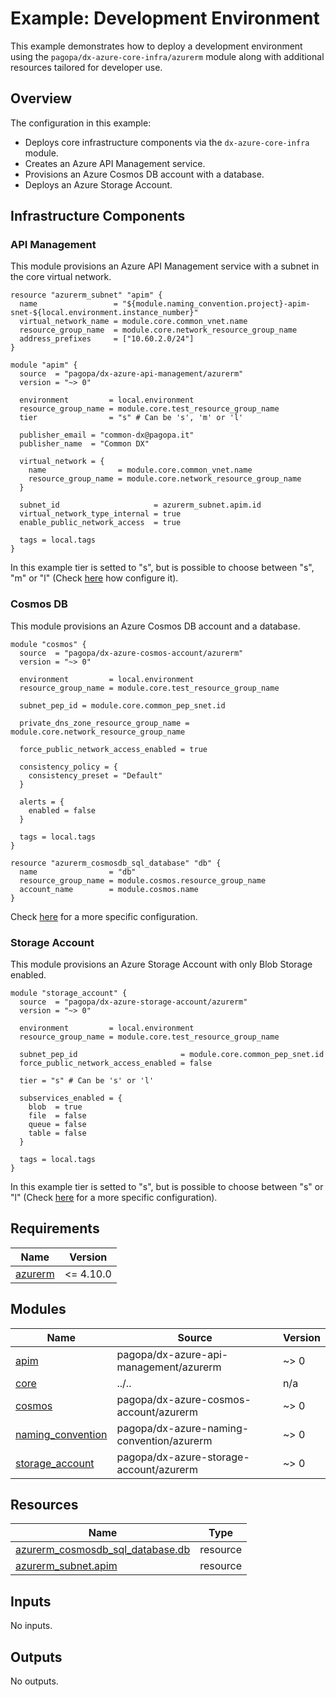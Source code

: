# Example: Development Environment

This example demonstrates how to deploy a development environment using the `pagopa/dx-azure-core-infra/azurerm` module along with additional resources tailored for developer use.

## Overview

The configuration in this example:

- Deploys core infrastructure components via the `dx-azure-core-infra` module.
- Creates an Azure API Management service.
- Provisions an Azure Cosmos DB account with a database.
- Deploys an Azure Storage Account.

## Infrastructure Components

### API Management

This module provisions an Azure API Management service with a subnet in the core virtual network.

```hcl
resource "azurerm_subnet" "apim" {
  name                 = "${module.naming_convention.project}-apim-snet-${local.environment.instance_number}"
  virtual_network_name = module.core.common_vnet.name
  resource_group_name  = module.core.network_resource_group_name
  address_prefixes     = ["10.60.2.0/24"]
}

module "apim" {
  source  = "pagopa/dx-azure-api-management/azurerm"
  version = "~> 0"

  environment         = local.environment
  resource_group_name = module.core.test_resource_group_name
  tier                = "s" # Can be 's', 'm' or 'l'

  publisher_email = "common-dx@pagopa.it"
  publisher_name  = "Common DX"

  virtual_network = {
    name                = module.core.common_vnet.name
    resource_group_name = module.core.network_resource_group_name
  }

  subnet_id                     = azurerm_subnet.apim.id
  virtual_network_type_internal = true
  enable_public_network_access  = true

  tags = local.tags
}
```

In this example tier is setted to "s", but is possible to choose between "s", "m" or "l" (Check [here](https://registry.terraform.io/modules/pagopa/dx-azure-api-management/azurerm/latest) how configure it).

### Cosmos DB

This module provisions an Azure Cosmos DB account and a database.

```hcl
module "cosmos" {
  source  = "pagopa/dx-azure-cosmos-account/azurerm"
  version = "~> 0"

  environment         = local.environment
  resource_group_name = module.core.test_resource_group_name

  subnet_pep_id = module.core.common_pep_snet.id

  private_dns_zone_resource_group_name = module.core.network_resource_group_name

  force_public_network_access_enabled = true

  consistency_policy = {
    consistency_preset = "Default"
  }

  alerts = {
    enabled = false
  }

  tags = local.tags
}

resource "azurerm_cosmosdb_sql_database" "db" {
  name                = "db"
  resource_group_name = module.cosmos.resource_group_name
  account_name        = module.cosmos.name
}
```

Check [here](https://registry.terraform.io/modules/pagopa/dx-azure-cosmos-account/azurerm/latest) for a more specific configuration.

### Storage Account

This module provisions an Azure Storage Account with only Blob Storage enabled.

```hcl
module "storage_account" {
  source  = "pagopa/dx-azure-storage-account/azurerm"
  version = "~> 0"

  environment         = local.environment
  resource_group_name = module.core.test_resource_group_name

  subnet_pep_id                       = module.core.common_pep_snet.id
  force_public_network_access_enabled = false

  tier = "s" # Can be 's' or 'l'

  subservices_enabled = {
    blob  = true
    file  = false
    queue = false
    table = false
  }

  tags = local.tags
}
```

In this example tier is setted to "s", but is possible to choose between "s" or "l" (Check [here](https://registry.terraform.io/modules/pagopa/dx-azure-storage-account/azurerm/latest) for a more specific configuration).

<!-- BEGIN_TF_DOCS -->
## Requirements

| Name | Version |
|------|---------|
| <a name="requirement_azurerm"></a> [azurerm](#requirement\_azurerm) | <= 4.10.0 |

## Modules

| Name | Source | Version |
|------|--------|---------|
| <a name="module_apim"></a> [apim](#module\_apim) | pagopa/dx-azure-api-management/azurerm | ~> 0 |
| <a name="module_core"></a> [core](#module\_core) | ../.. | n/a |
| <a name="module_cosmos"></a> [cosmos](#module\_cosmos) | pagopa/dx-azure-cosmos-account/azurerm | ~> 0 |
| <a name="module_naming_convention"></a> [naming\_convention](#module\_naming\_convention) | pagopa/dx-azure-naming-convention/azurerm | ~> 0 |
| <a name="module_storage_account"></a> [storage\_account](#module\_storage\_account) | pagopa/dx-azure-storage-account/azurerm | ~> 0 |

## Resources

| Name | Type |
|------|------|
| [azurerm_cosmosdb_sql_database.db](https://registry.terraform.io/providers/hashicorp/azurerm/latest/docs/resources/cosmosdb_sql_database) | resource |
| [azurerm_subnet.apim](https://registry.terraform.io/providers/hashicorp/azurerm/latest/docs/resources/subnet) | resource |

## Inputs

No inputs.

## Outputs

No outputs.
<!-- END_TF_DOCS -->
